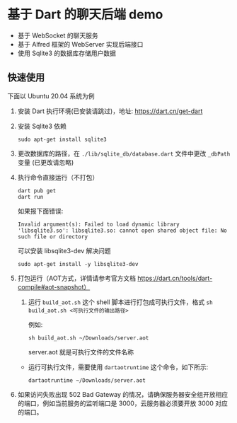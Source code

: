 # 基于 Dart 的聊天后端 demo

- 基于 WebSocket 的聊天服务
- 基于 Alfred 框架的 WebServer 实现后端接口
- 使用 Sqlite3 的数据库存储用户数据

## 快速使用

下面以 Ubuntu 20.04 系统为例

1. 安装 Dart 执行环境(已安装请跳过)，地址: <https://dart.cn/get-dart>
2. 安装 Sqlite3 依赖

    ```shell
    sudo apt-get install sqlite3
    ```
3. 更改数据库的路径，在 `./lib/sqlite_db/database.dart` 文件中更改 `_dbPath` 变量 (已更改请忽略)
4. 执行命令直接运行（不打包）
    ```shell
    dart pub get
    dart run
    ```
    如果报下面错误:
    ```
    Invalid argument(s): Failed to load dynamic library 'libsqlite3.so': libsqlite3.so: cannot open shared object file: No such file or directory
    ```
    可以安装 libsqlite3-dev 解决问题

    ```shell
    sudo apt-get install -y libsqlite3-dev
    ```
    
5. 打包运行（AOT方式，详情请参考官方文档 https://dart.cn/tools/dart-compile#aot-snapshot）

   1. 运行 `build_aot.sh` 这个 shell 脚本进行打包成可执行文件，格式 `sh build_aot.sh <可执行文件的输出路径>`

        例如:
        ```shell
        sh build_aot.sh ~/Downloads/server.aot
        ```
        server.aot 就是可执行文件的文件名称

    - 运行可执行文件，需要使用 `dartaotruntime` 这个命令，如下所示:

        ```shell
        dartaotruntime ~/Downloads/server.aot
        ```

6. 如果访问失败出现 502 Bad Gateway 的情况，请确保服务器安全组开放相应的端口，例如当前服务的监听端口是 3000，云服务器必须要开放 3000 对应的端口。